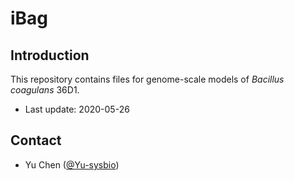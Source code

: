 iBag
===============

Introduction
------------

This repository contains files for genome-scale models of _Bacillus coagulans_ 36D1.

* Last update: 2020-05-26


Contact
-------------------------------

* Yu Chen ([@Yu-sysbio](https://github.com/Yu-sysbio))

